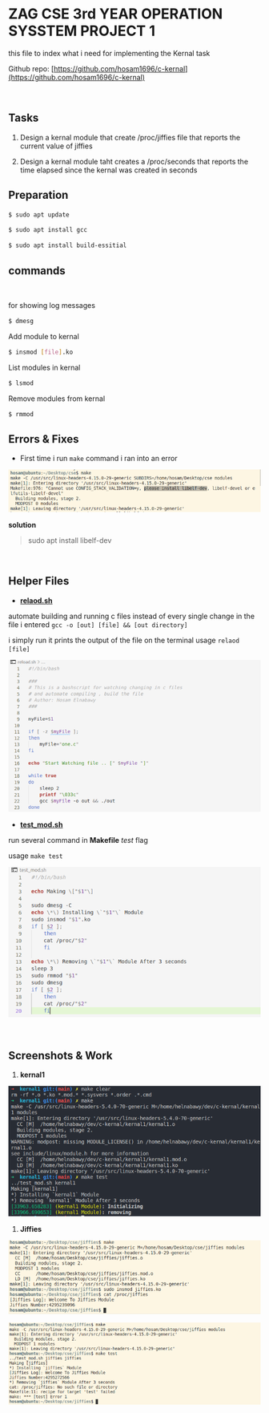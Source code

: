 # ZAG CSE 3rd YEAR OPERATION SYSSTEM PROJECT 1 

this file to index what i need for implementing the Kernal task

Github repo: [https://github.com/hosam1696/c-kernal](https://github.com/hosam1696/c-kernal)


<br>

## Tasks

1. Design a kernal module that create /proc/jiffies file that reports the current value of jiffies



2. Design a kernal module taht creates a /proc/seconds that reports the time elapsed since the kernal was created in seconds


## Preparation

```bash
$ sudo apt update 
```


```bash
$ sudo apt install gcc  
```


```bash
$ sudo apt install build-essitial
```

## commands
<br>

for showing log messages

```bash
$ dmesg 
```

Add module to kernal
```bash
$ insmod [file].ko
```

List modules in kernal
```bash
$ lsmod 
```

Remove modules from kernal
```bash
$ rmmod
```

## Errors & Fixes

- First time i run `make` command i ran into an error

![](screens/1.png)

__solution__
> sudo apt install libelf-dev

<br>  

## Helper Files

- [**relaod.sh**](./reload.sh)

automate building and running c files
instead of every single change in the file i entered  `gcc -o [out] [file] && [out directory]`

i simply run it prints the output of the file on the terminal
usage `relaod [file]`




![](./screens/5.png)

- [**test_mod.sh**](./test_mod.sh)

run several command in **Makefile** _test_ flag

usage  `make test`


![](./screens/6.png)


<br>  

## Screenshots & Work 

1.  **kernal1**

![](./screens/2.png)


1.  **Jiffies**

![](./screens/3.png)

![](./screens/4.png)